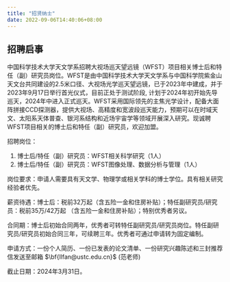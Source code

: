 ```yaml
---
title: "招贤纳士"
date: 2022-09-06T14:40:06+08:00
---
```


## 招聘启事

中国科学技术大学天文学系招聘大视场巡天望远镜（WFST）项目相关博士后和特任（副）研究员岗位。WFST是由中国科学技术大学天文学系与中国科学院紫金山天文台共同建设的2.5米口径、大视场光学巡天望远镜，已于2023年中建成，并于2023年9月17日举行首光仪式，目前正处于测试阶段, 计划于2024年初开始先导巡天，2024年中进入正式巡天。WFST采用国际领先的主焦光学设计，配备大面阵拼接CCD探测器，提供大视场、高精度和宽波段巡天能力，预期可以在时域天文、太阳系天体普查、银河系结构和近场宇宙学等领域开展深入研究。现诚聘WFST项目相关的博士后和特任（副）研究员，欢迎加盟。

招聘岗位：
1. 博士后/特任（副）研究员：WFST相关科学研究（1人）
2. 博士后/特任（副）研究员：WFST图像处理、数据分析与管理（1人）

岗位要求：申请人需要具有天文学、物理学或相关学科的博士学位。具有相关研究经验者优先。

薪资待遇：博士后：税前32万起（含五险一金和住房补贴）；特任副研究员/研究员：税前35万/42万起 （含五险一金和住房补贴）；特别优秀者另议。

合同期：博士后初始合同两年，优秀者可转特任副研究员/研究员岗位。特任副研究员/研究员初始合同三年，可续聘三年。优秀者可通过申请转为固定编制。

申请方式：一份个人简历、一份已发表的论文清单、一份研究兴趣陈述和三封推荐信发送至邮箱 $\bf{llfan@ustc.edu.cn}$  (范老师)

截止日期：2024年3月31日。 

